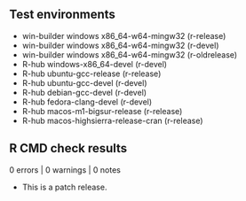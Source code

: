 ## Test environments

* win-builder windows x86_64-w64-mingw32 (r-release)
* win-builder windows x86_64-w64-mingw32 (r-devel)
* win-builder windows x86_64-w64-mingw32 (r-oldrelease)
* R-hub windows-x86_64-devel (r-devel)
* R-hub ubuntu-gcc-release (r-release)
* R-hub ubuntu-gcc-devel (r-devel)
* R-hub debian-gcc-devel (r-devel)
* R-hub fedora-clang-devel (r-devel)
* R-hub macos-m1-bigsur-release (r-release)
* R-hub macos-highsierra-release-cran (r-release)

## R CMD check results

0 errors | 0 warnings | 0 notes

* This is a patch release.
